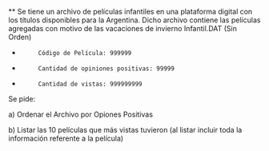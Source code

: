 ** Se tiene un archivo de películas infantiles en una plataforma digital con los títulos disponibles para la Argentina. 
  Dicho archivo contiene las películas agregadas con motivo de las vacaciones de invierno Infantil.DAT (Sin Orden)
-          Código de Película: 999999
-          Cantidad de opiniones positivas: 99999
-          Cantidad de vistas: 999999999
Se pide:

a)       Ordenar el Archivo por Opiones Positivas

b)       Listar las 10 películas que más vistas tuvieron (al listar incluir toda la información referente a la película)

